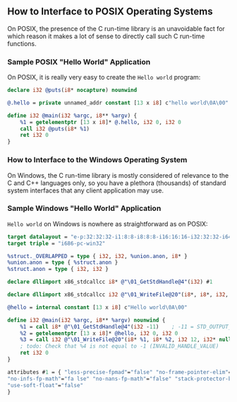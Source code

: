 ## How to Interface to POSIX Operating Systems


On POSIX, the presence of the C run-time library is an unavoidable fact for which reason it makes a lot of sense to directly call
such C run-time functions.


### Sample POSIX "Hello World" Application

On POSIX, it is really very easy to create the `Hello world` program:

```ll
declare i32 @puts(i8* nocapture) nounwind

@.hello = private unnamed_addr constant [13 x i8] c"hello world\0A\00"

define i32 @main(i32 %argc, i8** %argv) {
	%1 = getelementptr [13 x i8]* @.hello, i32 0, i32 0
	call i32 @puts(i8* %1)
	ret i32 0
}
```
### How to Interface to the Windows Operating System


On Windows, the C run-time library is mostly considered of relevance to the C and C++ languages only, so you have a plethora
(thousands) of standard system interfaces that any client application may use.


### Sample Windows "Hello World" Application

`Hello world` on Windows is nowhere as straightforward as on POSIX:

```ll
target datalayout = "e-p:32:32:32-i1:8:8-i8:8:8-i16:16:16-i32:32:32-i64:64:64-f32:32:32-f64:64:64-f80:128:128-v64:64:64-v128:128:128-a0:0:64-f80:32:32-n8:16:32-S32"
target triple = "i686-pc-win32"

%struct._OVERLAPPED = type { i32, i32, %union.anon, i8* }
%union.anon = type { %struct.anon }
%struct.anon = type { i32, i32 }

declare dllimport x86_stdcallcc i8* @"\01_GetStdHandle@4"(i32) #1

declare dllimport x86_stdcallcc i32 @"\01_WriteFile@20"(i8*, i8*, i32, i32*, %struct._OVERLAPPED*) #1

@hello = internal constant [13 x i8] c"Hello world\0A\00"

define i32 @main(i32 %argc, i8** %argv) nounwind {
	%1 = call i8* @"\01_GetStdHandle@4"(i32 -11)    ; -11 = STD_OUTPUT_HANDLE
	%2 = getelementptr [13 x i8]* @hello, i32 0, i32 0
	%3 = call i32 @"\01_WriteFile@20"(i8* %1, i8* %2, i32 12, i32* null, %struct._OVERLAPPED* null)
	; todo: Check that %4 is not equal to -1 (INVALID_HANDLE_VALUE)
	ret i32 0
}

attributes #1 = { "less-precise-fpmad"="false" "no-frame-pointer-elim"="true" "no-frame-pointer-elim-non-leaf"
"no-infs-fp-math"="fa lse" "no-nans-fp-math"="false" "stack-protector-buffer-size"="8" "unsafe-fp-math"="false"
"use-soft-float"="false"
}
```
